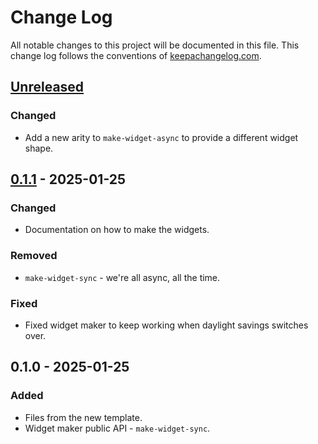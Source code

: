 # Change Log
All notable changes to this project will be documented in this file. This change log follows the conventions of [keepachangelog.com](http://keepachangelog.com/).

## [Unreleased]
### Changed
- Add a new arity to `make-widget-async` to provide a different widget shape.

## [0.1.1] - 2025-01-25
### Changed
- Documentation on how to make the widgets.

### Removed
- `make-widget-sync` - we're all async, all the time.

### Fixed
- Fixed widget maker to keep working when daylight savings switches over.

## 0.1.0 - 2025-01-25
### Added
- Files from the new template.
- Widget maker public API - `make-widget-sync`.

[Unreleased]: https://sourcehost.site/your-name/task-manager/compare/0.1.1...HEAD
[0.1.1]: https://sourcehost.site/your-name/task-manager/compare/0.1.0...0.1.1
